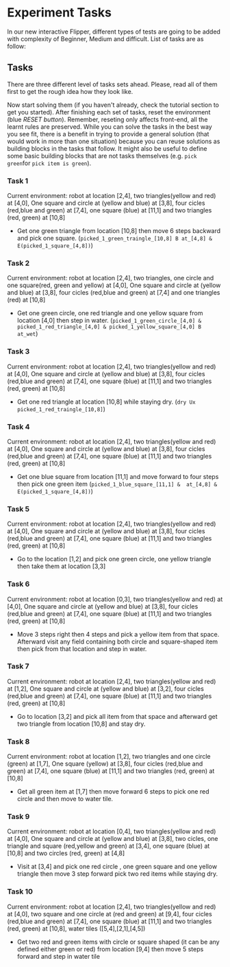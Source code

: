 # Experiment Tasks 

In our new interactive Flipper, different types of tests are going to be added with complexity of 
Beginner, Medium and difficult. List of tasks are as follow:


## Tasks

There are three different level of tasks sets ahead. Please, read all of them first to get the rough idea how they look like.

Now start solving them (if you haven't already, check the tutorial section to get you started). After finishing each set of tasks,
reset the environment (blue *RESET button*). Remember, reseting only affects front-end, all the learnt rules are preserved. 
While you can solve the tasks in the best way you see fit, there is a benefit in trying to provide a general solution 
(that would work in more than one situation) because you can reuse solutions as building blocks in the tasks that follow. 
It might also be useful to define some basic building blocks that are not tasks themselves (e.g. `pick green`for `pick item is green`).



### Task 1

Current environment: robot at location [2,4], two triangles(yellow and red) at [4,0], One square and circle at (yellow and blue) at [3,8], four cicles (red,blue and green) 
at [7,4], one square (blue) at [11,1] and two triangles (red, green) at [10,8]

 
  * Get one green triangle from location [10,8] then move 6 steps backward and pick one square.
    (`picked_1_green_traingle_[10,8] B at_[4,8] & E(picked_1_square_[4,8])`)
  


### Task 2

Current environment: robot at location [2,4], two triangles, one circle and one square(red, green and yellow) at [4,0], One square and circle at (yellow and blue) at [3,8], four cicles (red,blue and green) 
at [7,4] and one triangles (red) at [10,8]


  * Get one green circle, one red triangle and one yellow square from location [4,0] then step in water.
      (`picked_1_green_circle_[4,0] & picked_1_red_triangle_[4,0] & picked_1_yellow_square_[4,0] B at_wet`)




### Task 3

Current environment: robot at location [2,4], two triangles(yellow and red) at [4,0], One square and circle at (yellow and blue) at [3,8], four cicles (red,blue and green) 
at [7,4], one square (blue) at [11,1] and two triangles (red, green) at [10,8]


  * Get one red triangle at location [10,8] while staying dry.
      (`dry Ux picked_1_red_traingle_[10,8]`)



### Task 4

Current environment: robot at location [2,4], two triangles(yellow and red) at [4,0], One square and circle at (yellow and blue) at [3,8], four cicles (red,blue and green) 
at [7,4], one square (blue) at [11,1] and two triangles (red, green) at [10,8]


  * Get one blue square from location [11,1] and move forward to four steps then pick one green item
      (`picked_1_blue_square_[11,1] &  at_[4,8] & E(picked_1_square_[4,8])`)




### Task 5

Current environment: robot at location [2,4], two triangles(yellow and red) at [4,0], One square and circle at (yellow and blue) at [3,8], four cicles (red,blue and green) 
at [7,4], one square (blue) at [11,1] and two triangles (red, green) at [10,8]

  * Go to the location [1,2] and pick one green circle, one yellow triangle then take them at location [3,3]

### Task 6

Current environment: robot at location [0,3], two triangles(yellow and red) at [4,0], One square and circle at (yellow and blue) at [3,8], four cicles (red,blue and green) 
at [7,4], one square (blue) at [11,1] and two triangles (red, green) at [10,8]

 
  * Move 3 steps right then 4 steps and pick a yellow item from that space. Afterward visit any field containing both circle and square-shaped item 
  then pick from that location and step in water.
  


### Task 7

Current environment: robot at location [2,4], two triangles(yellow and red) at [1,2], One square and circle at (yellow and blue) at [3,2], four cicles (red,blue and green) 
at [7,4], one square (blue) at [11,1] and two triangles (red, green) at [10,8]

  * Go to location [3,2] and pick all item from that space and afterward get two triangle from location [10,8] and stay dry. 
  

### Task 8

Current environment: robot at location [1,2], two triangles and one circle (green) at [1,7], One square (yellow) at [3,8], four cicles (red,blue and green) 
at [7,4], one square (blue) at [11,1] and two triangles (red, green) at [10,8] 

  * Get all green item at [1,7] then move forward 6 steps to pick one red circle and then move to water tile.


### Task 9

Current environment: robot at location [0,4], two triangles(yellow and red) at [4,0], One square and circle at (yellow and blue) at [3,8], two cicles, one triangle and square 
(red,yellow and green) at [3,4], one square (blue) at [10,8] and two circles (red, green) at [4,8]

  * Visit at [3,4] and pick one red circle , one green square and one yellow triangle then move 3 step forward pick two red items while staying dry.

### Task 10

Current environment: robot at location [2,4], two triangles(yellow and red) at [4,0], two square and one circle at (red and green) at [9,4], four cicles (red,blue and green) 
at [7,4], one square (blue) at [11,1] and two triangles (red, green) at [10,8], water tiles ([5,4],[2,1],[4,5])

  * Get two red and green items with circle or square shaped (it can be any defined either green or red) from location [9,4] then move 5 steps forward and step in water tile